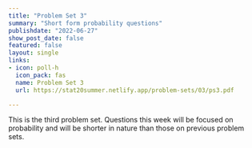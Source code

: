 ```yaml
---
title: "Problem Set 3"
summary: "Short form probability questions"
publishdate: "2022-06-27"
show_post_date: false
featured: false
layout: single
links:
- icon: poll-h
  icon_pack: fas
  name: Problem Set 3
  url: https://stat20summer.netlify.app/problem-sets/03/ps3.pdf

---
```


This is the third problem set. Questions this week will be focused on probability and will be shorter in nature than those on previous problem sets. 
